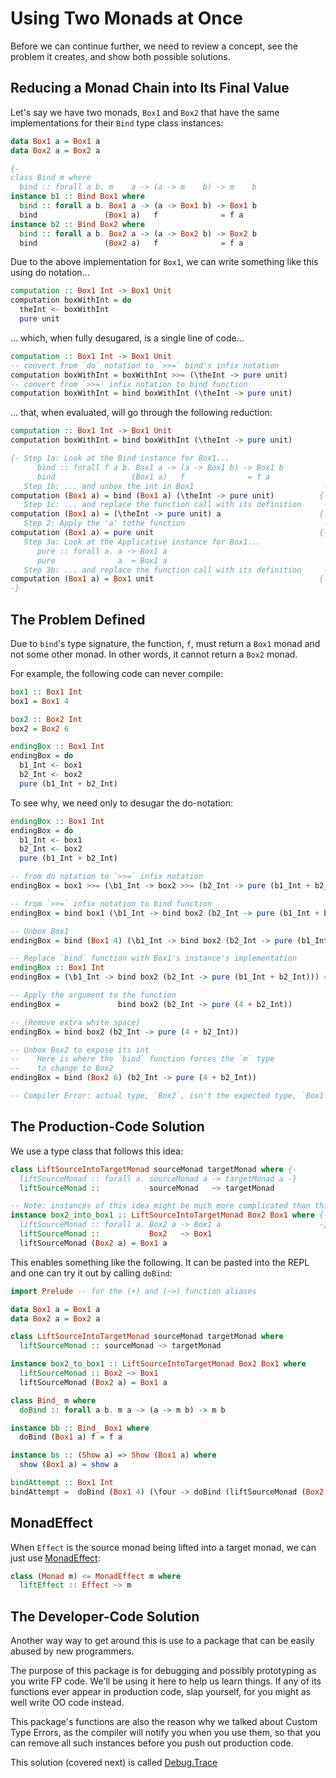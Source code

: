 # Using Two Monads at Once

Before we can continue further, we need to review a concept, see the problem it creates, and show both possible solutions.

## Reducing a Monad Chain into Its Final Value

Let's say we have two monads, `Box1` and `Box2` that have the same implementations for their `Bind` type class instances:
```purescript
data Box1 a = Box1 a
data Box2 a = Box2 a

{-
class Bind m where
  bind :: forall a b. m    a -> (a -> m    b) -> m    b                 -}
instance b1 :: Bind Box1 where
  bind :: forall a b. Box1 a -> (a -> Box1 b) -> Box1 b
  bind               (Box1 a)   f              = f a
instance b2 :: Bind Box2 where
  bind :: forall a b. Box2 a -> (a -> Box2 b) -> Box2 b
  bind               (Box2 a)   f              = f a
```
Due to the above implementation for `Box1`, we can write something like this using do notation...
```purescript
computation :: Box1 Int -> Box1 Unit
computation boxWithInt = do
  theInt <- boxWithInt
  pure unit

```
... which, when fully desugared, is a single line of code...
```purescript
computation :: Box1 Int -> Box1 Unit
-- convert from `do` notation to `>>=` bind's infix notation
computation boxWithInt = boxWithInt >>= (\theInt -> pure unit)
-- convert from `>>=` infix notation to bind function
computation boxWithInt = bind boxWithInt (\theInt -> pure unit)
```
... that, when evaluated, will go through the following reduction:
```purescript
computation :: Box1 Int -> Box1 Unit
computation boxWithInt = bind boxWithInt (\theInt -> pure unit)

{- Step 1a: Look at the Bind instance for Box1...
      bind :: forall f a b. Box1 a -> (a -> Box1 b) -> Box1 b
      bind                 (Box1 a)   f              = f a
   Step 1b: ... and unbox the int in Box1                             -}
computation (Box1 a) = bind (Box1 a) (\theInt -> pure unit)          {-
   Step 1c: ... and replace the function call with its definition     -}
computation (Box1 a) = (\theInt -> pure unit) a                      {-
   Step 2: Apply the 'a' tothe function                               -}
computation (Box1 a) = pure unit                                     {-
   Step 3a: Look at the Applicative instance for Box1...
      pure :: forall a. a -> Box1 a
      pure              a  = Box1 a
   Step 3b: ... and replace the function call with its definition     -}
computation (Box1 a) = Box1 unit                                     {-
-}
```

## The Problem Defined

Due to `bind`'s type signature, the function, `f`, must return a `Box1` monad and not some other monad. In other words, it cannot return a `Box2` monad.

For example, the following code can never compile:
```purescript
box1 :: Box1 Int
box1 = Box1 4

box2 :: Box2 Int
box2 = Box2 6

endingBox :: Box1 Int
endingBox = do
  b1_Int <- box1
  b2_Int <- box2
  pure (b1_Int + b2_Int)
```
To see why, we need only to desugar the do-notation:
```purescript
endingBox :: Box1 Int
endingBox = do
  b1_Int <- box1
  b2_Int <- box2
  pure (b1_Int + b2_Int)

-- from do notation to `>>=` infix notation
endingBox = box1 >>= (\b1_Int -> box2 >>= (b2_Int -> pure (b1_Int + b2_Int)))

-- from `>>=` infix notation to bind function
endingBox = bind box1 (\b1_Int -> bind box2 (b2_Int -> pure (b1_Int + b2_Int)))

-- Unbox Box1
endingBox = bind (Box1 4) (\b1_Int -> bind box2 (b2_Int -> pure (b1_Int + b2_Int)))

-- Replace `bind` function with Box1's instance's implementation
endingBox :: Box1 Int
endingBox = (\b1_Int -> bind box2 (b2_Int -> pure (b1_Int + b2_Int))) 4

-- Apply the argument to the function
endingBox =             bind box2 (b2_Int -> pure (4 + b2_Int))

-- (Remove extra white space)
endingBox = bind box2 (b2_Int -> pure (4 + b2_Int))

-- Unbox Box2 to expose its int
--    Here is where the `bind` function forces the `m` type
--    to change to Box2
endingBox = bind (Box2 6) (b2_Int -> pure (4 + b2_Int))

-- Compiler Error: actual type, `Box2`, isn't the expected type, `Box1`
```

## The Production-Code Solution

We use a type class that follows this idea:
```purescript
class LiftSourceIntoTargetMonad sourceMonad targetMonad where {-
  liftSourceMonad :: forall a. sourceMonad a -> targetMonad a -}
  liftSourceMonad ::           sourceMonad   ~> targetMonad

-- Note: instances of this idea might be much more complicated than this one
instance box2_into_box1 :: LiftSourceIntoTargetMonad Box2 Box1 where {-
  liftSourceMonad :: forall a. Box2 a -> Box1 a                      -}
  liftSourceMonad ::           Box2   ~> Box1
  liftSourceMonad (Box2 a) = Box1 a
```
This enables something like the following. It can be pasted into the REPL and one can try it out by calling `doBind`:
```purescript
import Prelude -- for the (+) and (~>) function aliases

data Box1 a = Box1 a
data Box2 a = Box2 a

class LiftSourceIntoTargetMonad sourceMonad targetMonad where
  liftSourceMonad :: sourceMonad ~> targetMonad

instance box2_to_box1 :: LiftSourceIntoTargetMonad Box2 Box1 where
  liftSourceMonad :: Box2 ~> Box1
  liftSourceMonad (Box2 a) = Box1 a

class Bind_ m where
  doBind :: forall a b. m a -> (a -> m b) -> m b

instance bb :: Bind_ Box1 where
  doBind (Box1 a) f = f a

instance bs :: (Show a) => Show (Box1 a) where
  show (Box1 a) = show a

bindAttempt :: Box1 Int
bindAttempt =  doBind (Box1 4) (\four -> doBind (liftSourceMonad (Box2 6)) (\six -> Box1 (four + six)))
```

## MonadEffect

When `Effect` is the source monad being lifted into a target monad, we can just use  [MonadEffect](https://pursuit.purescript.org/packages/purescript-effect/2.0.0/docs/Effect.Class#v:liftEffect):

```purescript
class (Monad m) <= MonadEffect m where
  liftEffect :: Effect ~> m
```

## The Developer-Code Solution

Another way way to get around this is use to a package that can be easily abused by new programmers.

The purpose of this package is for debugging and possibly prototyping as you write FP code. We'll be using it here to help us learn things. If any of its functions ever appear in production code, slap yourself, for you might as well write OO code instead.

This package's functions are also the reason why we talked about Custom Type Errors, as the compiler will notify you when you use them, so that you can remove all such instances before you push out production code.

This solution (covered next) is called [Debug.Trace](https://pursuit.purescript.org/packages/purescript-debug/4.0.0/docs/Debug.Trace)

